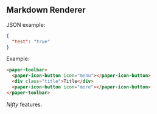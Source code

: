 ## Markdown Renderer

JSON example:

```json
{
  "test": "true"
}
```

Example:

```html
<paper-toolbar>
  <paper-icon-button icon="menu"></paper-icon-button>
  <div class="title">Title</div>
  <paper-icon-button icon="more"></paper-icon-button>
</paper-toolbar>
```

_Nifty_ features.
